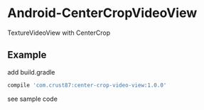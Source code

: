 # Android-CenterCropVideoView
TextureVideoView with CenterCrop

## Example

add build.gradle<br />
``` groovy
compile 'com.crust87:center-crop-video-view:1.0.0'
```

see sample code
